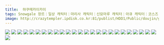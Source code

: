 ```yaml
---
title:  햐쿠메카이카이
tags: Snowgale 장르：일상 캐릭터：마리사 캐릭터：신묘마루 캐릭터：아큐 캐릭터：코스즈 なえぎ 동방_동인지
image: http://crazytempler.ipdisk.co.kr:81/publist/HDD1/Public/doujin/ghap/5271/001.jpg
---
```

<img src="http://crazytempler.ipdisk.co.kr:81/publist/HDD1/Public/doujin/ghap/5271/001.jpg">
<img src="http://crazytempler.ipdisk.co.kr:81/publist/HDD1/Public/doujin/ghap/5271/002.jpg">
<img src="http://crazytempler.ipdisk.co.kr:81/publist/HDD1/Public/doujin/ghap/5271/003.jpg">
<img src="http://crazytempler.ipdisk.co.kr:81/publist/HDD1/Public/doujin/ghap/5271/004.jpg">
<img src="http://crazytempler.ipdisk.co.kr:81/publist/HDD1/Public/doujin/ghap/5271/005.jpg">
<img src="http://crazytempler.ipdisk.co.kr:81/publist/HDD1/Public/doujin/ghap/5271/006.jpg">
<img src="http://crazytempler.ipdisk.co.kr:81/publist/HDD1/Public/doujin/ghap/5271/007.jpg">
<img src="http://crazytempler.ipdisk.co.kr:81/publist/HDD1/Public/doujin/ghap/5271/008.jpg">
<img src="http://crazytempler.ipdisk.co.kr:81/publist/HDD1/Public/doujin/ghap/5271/009.jpg">
<img src="http://crazytempler.ipdisk.co.kr:81/publist/HDD1/Public/doujin/ghap/5271/010.jpg">
<img src="http://crazytempler.ipdisk.co.kr:81/publist/HDD1/Public/doujin/ghap/5271/011.jpg">
<img src="http://crazytempler.ipdisk.co.kr:81/publist/HDD1/Public/doujin/ghap/5271/012.jpg">
<img src="http://crazytempler.ipdisk.co.kr:81/publist/HDD1/Public/doujin/ghap/5271/013.jpg">
<img src="http://crazytempler.ipdisk.co.kr:81/publist/HDD1/Public/doujin/ghap/5271/014.jpg">
<img src="http://crazytempler.ipdisk.co.kr:81/publist/HDD1/Public/doujin/ghap/5271/015.jpg">
<img src="http://crazytempler.ipdisk.co.kr:81/publist/HDD1/Public/doujin/ghap/5271/016.jpg">
<img src="http://crazytempler.ipdisk.co.kr:81/publist/HDD1/Public/doujin/ghap/5271/017.jpg">
<img src="http://crazytempler.ipdisk.co.kr:81/publist/HDD1/Public/doujin/ghap/5271/018.jpg">
<img src="http://crazytempler.ipdisk.co.kr:81/publist/HDD1/Public/doujin/ghap/5271/019.jpg">
<img src="http://crazytempler.ipdisk.co.kr:81/publist/HDD1/Public/doujin/ghap/5271/020.jpg">
<img src="http://crazytempler.ipdisk.co.kr:81/publist/HDD1/Public/doujin/ghap/5271/021.jpg">
<img src="http://crazytempler.ipdisk.co.kr:81/publist/HDD1/Public/doujin/ghap/5271/022.jpg">
<img src="http://crazytempler.ipdisk.co.kr:81/publist/HDD1/Public/doujin/ghap/5271/023.jpg">
<img src="http://crazytempler.ipdisk.co.kr:81/publist/HDD1/Public/doujin/ghap/5271/024.jpg">
<img src="http://crazytempler.ipdisk.co.kr:81/publist/HDD1/Public/doujin/ghap/5271/025.jpg">
<img src="http://crazytempler.ipdisk.co.kr:81/publist/HDD1/Public/doujin/ghap/5271/026.jpg">
